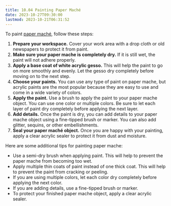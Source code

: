 ```yaml
---
title: 10.04 Painting Paper Maché
date: 2023-10-27T09:30:00
lastmod: 2023-10-21T06:31:52
---
```


To paint [paper maché](../../../../sculpture/paper-maché.md), follow these steps:

1. **Prepare your workspace.** Cover your work area with a drop cloth or old newspapers to protect it from paint.
2. **Make sure your paper mache is completely dry.** If it is still wet, the paint will not adhere properly.
3. **Apply a base coat of white acrylic gesso.** This will help the paint to go on more smoothly and evenly. Let the gesso dry completely before moving on to the next step.
4. **Choose your paints.** You can use any type of paint on paper mache, but acrylic paints are the most popular because they are easy to use and come in a wide variety of colors.
5. **Apply the paint.** Use a brush to apply the paint to your paper mache object. You can use one color or multiple colors. Be sure to let each layer of paint dry completely before applying the next layer.
6. **Add details.** Once the paint is dry, you can add details to your paper mache object using a fine-tipped brush or marker. You can also add glitter, sequins, or other embellishments.
7. **Seal your paper maché object.** Once you are happy with your painting, apply a clear acrylic sealer to protect it from dust and moisture.

Here are some additional tips for painting paper mache:

- Use a semi-dry brush when applying paint. This will help to prevent the paper mache from becoming too wet.
- Apply multiple thin coats of paint instead of one thick coat. This will help to prevent the paint from cracking or peeling.
- If you are using multiple colors, let each color dry completely before applying the next color.
- If you are adding details, use a fine-tipped brush or marker.
- To protect your finished paper mache object, apply a clear acrylic sealer.
